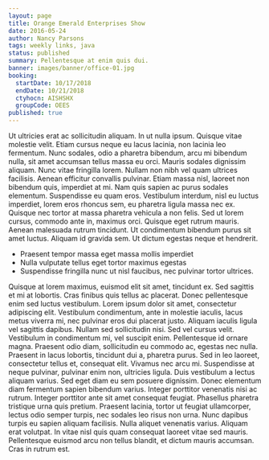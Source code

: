 ```yaml
---
layout: page
title: Orange Emerald Enterprises Show
date: 2016-05-24
author: Nancy Parsons
tags: weekly links, java
status: published
summary: Pellentesque at enim quis dui.
banner: images/banner/office-01.jpg
booking:
  startDate: 10/17/2018
  endDate: 10/21/2018
  ctyhocn: AISHSHX
  groupCode: OEES
published: true
---
```

Ut ultricies erat ac sollicitudin aliquam. In ut nulla ipsum. Quisque vitae molestie velit. Etiam cursus neque eu lacus lacinia, non lacinia leo fermentum. Nunc sodales, odio a pharetra bibendum, arcu mi bibendum nulla, sit amet accumsan tellus massa eu orci. Mauris sodales dignissim aliquam. Nunc vitae fringilla lorem. Nullam non nibh vel quam ultrices facilisis. Aenean efficitur convallis pulvinar.
Etiam massa nisl, laoreet non bibendum quis, imperdiet at mi. Nam quis sapien ac purus sodales elementum. Suspendisse eu quam eros. Vestibulum interdum, nisl eu luctus imperdiet, lorem eros rhoncus sem, eu pharetra ligula massa nec ex. Quisque nec tortor at massa pharetra vehicula a non felis. Sed ut lorem cursus, commodo ante in, maximus orci. Quisque eget rutrum mauris. Aenean malesuada rutrum tincidunt. Ut condimentum bibendum purus sit amet luctus. Aliquam id gravida sem. Ut dictum egestas neque et hendrerit.

* Praesent tempor massa eget massa mollis imperdiet
* Nulla vulputate tellus eget tortor maximus egestas
* Suspendisse fringilla nunc ut nisl faucibus, nec pulvinar tortor ultrices.

Quisque at lorem maximus, euismod elit sit amet, tincidunt ex. Sed sagittis et mi at lobortis. Cras finibus quis tellus ac placerat. Donec pellentesque enim sed luctus vestibulum. Lorem ipsum dolor sit amet, consectetur adipiscing elit. Vestibulum condimentum, ante in molestie iaculis, lacus metus viverra mi, nec pulvinar eros dui placerat justo. Aliquam iaculis ligula vel sagittis dapibus. Nullam sed sollicitudin nisi. Sed vel cursus velit. Vestibulum in condimentum mi, vel suscipit enim. Pellentesque id ornare magna. Praesent odio diam, sollicitudin eu commodo ac, egestas nec nulla. Praesent in lacus lobortis, tincidunt dui a, pharetra purus.
Sed in leo laoreet, consectetur tellus et, consequat elit. Vivamus nec arcu mi. Suspendisse at neque pulvinar, pulvinar enim non, ultricies ligula. Duis vestibulum a lectus aliquam varius. Sed eget diam eu sem posuere dignissim. Donec elementum diam fermentum sapien bibendum varius. Integer porttitor venenatis nisi ac rutrum. Integer porttitor ante sit amet consequat feugiat. Phasellus pharetra tristique urna quis pretium. Praesent lacinia, tortor ut feugiat ullamcorper, lectus odio semper turpis, nec sodales leo risus non urna. Nunc dapibus turpis eu sapien aliquam facilisis. Nulla aliquet venenatis varius. Aliquam erat volutpat. In vitae nisl quis quam consequat laoreet vitae sed mauris. Pellentesque euismod arcu non tellus blandit, et dictum mauris accumsan. Cras in rutrum est.
